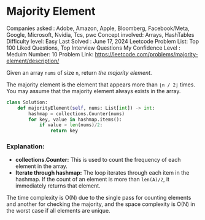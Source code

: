 # Majority Element

Companies asked : Adobe, Amazon, Apple, Bloomberg, Facebook/Meta, Google, Microsoft, Nvidia, Tcs, pwc
Concept involved: Arrays, HashTables
Difficulty level: Easy
Last Solved : June 17, 2024
Leetcode Problem List: Top 100 Liked Questions, Top Interview Questions
My Confidence Level : Meduim
Number: 10
Problem Link: https://leetcode.com/problems/majority-element/description/

Given an array `nums` of size `n`, return *the majority element*.

The majority element is the element that appears more than `⌊n / 2⌋` times. You may assume that the majority element always exists in the array.

```python
class Solution:
	def majorityElement(self, nums: List[int]) -> int:
		hashmap = collections.Counter(nums)
		for key, value in hashmap.items():
			if value > len(nums)/2:
				return key
```

### Explanation:

- **collections.Counter:** This is used to count the frequency of each element in the array.
- **Iterate through hashmap:** The loop iterates through each item in the hashmap. If the count of an element is more than `len(A)/2`, it immediately returns that element.

The time complexity is O(N) due to the single pass for counting elements and another for checking the majority, and the space complexity is O(N) in the worst case if all elements are unique.